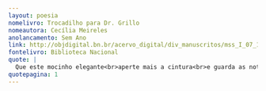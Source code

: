 ```yaml
---
layout: poesia
nomelivro: Trocadilho para Dr. Grillo 
nomeautora: Cecília Meireles
anolancamento: Sem Ano
link: http://objdigital.bn.br/acervo_digital/div_manuscritos/mss_I_07_12_033A_n31/mss_I_07_12_033A_n31.pdf
fontelivro: Biblioteca Nacional
quote: |
  Que este mocinho elegante<br>aperte mais a cintura<br>e guarda as notas do banco,<br>pois a vida anda mais dura.
quotepagina: 1
---
```

